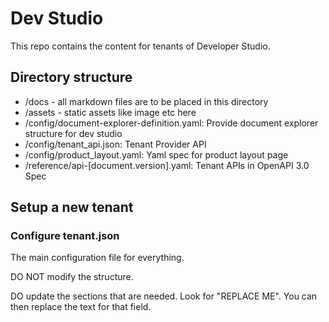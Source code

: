 # Dev Studio

This repo contains the content for tenants of Developer Studio.


## Directory structure

- /docs - all markdown files are to be placed in this directory
- /assets -  static assets like image etc here
- /config/document-explorer-definition.yaml: Provide document explorer structure for dev studio    
- /config/tenant_api.json: Tenant Provider API 
- /config/product_layout.yaml: Yaml spec for product layout page
- /reference/api-[document.version].yaml: Tenant APIs in OpenAPI 3.0 Spec

## Setup a new tenant

### Configure tenant.json

The main configuration file for everything.

DO NOT modify the structure.

DO update the sections that are needed.  Look for "REPLACE ME".  You can then replace the text for that field.
